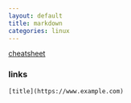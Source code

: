 ```yaml
---
layout: default
title: markdown
categories: linux
---
```

[cheatsheet](https://www.markdownguide.org/cheat-sheet/)  
### links
`[title](https://www.example.com) `
